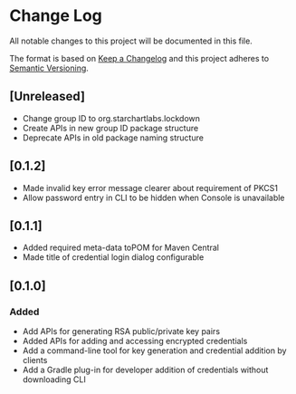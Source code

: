 # Change Log
All notable changes to this project will be documented in this file.

The format is based on [Keep a Changelog](http://keepachangelog.com/)
and this project adheres to [Semantic Versioning](http://semver.org/).

## [Unreleased]
- Change group ID to org.starchartlabs.lockdown
- Create APIs in new group ID package structure
- Deprecate APIs in old package naming structure

## [0.1.2]
- Made invalid key error message clearer about requirement of PKCS1
- Allow password entry in CLI to be hidden when Console is unavailable

## [0.1.1]
- Added required meta-data toPOM for Maven Central
- Made title of credential login dialog configurable

## [0.1.0]
### Added
- Add APIs for generating RSA public/private key pairs
- Added APIs for adding and accessing encrypted credentials
- Add a command-line tool for key generation and credential addition by clients
- Add a Gradle plug-in for developer addition of credentials without downloading CLI
